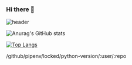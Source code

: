 ### Hi there 👋

<!--
**graphene911/graphene911** is a ✨ _special_ ✨ repository because its `README.md` (this file) appears on your GitHub profile.

Here are some ideas to get you started:

- 🔭 I’m currently working on ...
- 🌱 I’m currently learning ...
- 👯 I’m looking to collaborate on ...
- 🤔 I’m looking for help with ...
- 💬 Ask me about ...
- 📫 How to reach me: ...
- 😄 Pronouns: ...
- ⚡ Fun fact: ...
-->
![header](https://capsule-render.vercel.app/api?type=Waving&color=0:5433FF,50:20BDFF,100:A5FECB&height=300&section=header&text=graphene911&fontSize=90&&fontColor=ffff&animation=fadeIn) 

![Anurag's GitHub stats](https://github-readme-stats.vercel.app/api?username=graphene911&show_icons=true&theme=tokyonight)

[![Top Langs](https://github-readme-stats.vercel.app/api/top-langs/?username=graphene911&langs_count=8)](https://github.com/graphene911/github-readme-stats)

/github/pipenv/locked/python-version/:user/:repo
